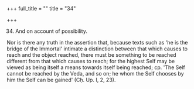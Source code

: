 +++
full_title = ""
title = "34"

+++


34. And on account of possibility.

Nor is there any truth in the assertion that, because texts such as 'he is the bridge of the Immortal' intimate a distinction between that which causes to reach and the object reached, there must be something to be reached different from that which causes to reach; for the highest Self may be viewed as being itself a means towards itself being reached; cp. 'The Self cannot be reached by the Veda, and so on; he whom the Self chooses by him the Self can be gained' (Cḥ. Up. I, 2, 23).

